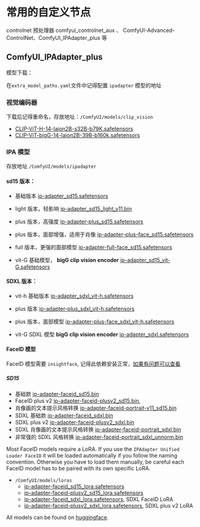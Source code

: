 # 常用的自定义节点

controlnet 预处理器 comfyui_controlnet_aux 、 ComfyUI-Advanced-ControlNet、ComfyUI_IPAdapter_plus 等

## ComfyUI_IPAdapter_plus

模型下载：

在`extra_model_paths.yaml`文件中记得配置 `ipadapter` 模型的地址

### 视觉编码器

下载后记得重命名，存放地址：`/ComfyUI/models/clip_vision`

- [CLIP-ViT-H-14-laion2B-s32B-b79K.safetensors](https://huggingface.co/h94/IP-Adapter/resolve/main/models/image_encoder/model.safetensors)
- [CLIP-ViT-bigG-14-laion2B-39B-b160k.safetensors](https://huggingface.co/h94/IP-Adapter/resolve/main/sdxl_models/image_encoder/model.safetensors)

### IPA 模型

存放地址 `/ComfyUI/models/ipadapter`

#### sd15 版本：

- 基础版本 [ip-adapter_sd15.safetensors](https://huggingface.co/h94/IP-Adapter/resolve/main/models/ip-adapter_sd15.safetensors)

- light 版本，轻影响 [ip-adapter_sd15_light_v11.bin](https://huggingface.co/h94/IP-Adapter/resolve/main/models/ip-adapter_sd15_light_v11.bin)

- plus 版本，高强度 [ip-adapter-plus_sd15.safetensors](https://huggingface.co/h94/IP-Adapter/resolve/main/models/ip-adapter-plus_sd15.safetensors)

- plus 版本，面部增强，适用于肖像 [ip-adapter-plus-face_sd15.safetensors](https://huggingface.co/h94/IP-Adapter/resolve/main/models/ip-adapter-plus-face_sd15.safetensors)

- full 版本，更强的面部模型 [ip-adapter-full-face_sd15.safetensors](https://huggingface.co/h94/IP-Adapter/resolve/main/models/ip-adapter-full-face_sd15.safetensors)

- vit-G 基础模型， **bigG clip vision encoder** [ip-adapter_sd15_vit-G.safetensors](https://huggingface.co/h94/IP-Adapter/resolve/main/models/ip-adapter_sd15_vit-G.safetensors)

#### SDXL 版本：

- vit-h 基础版本 [ip-adapter_sdxl_vit-h.safetensors](https://huggingface.co/h94/IP-Adapter/resolve/main/sdxl_models/ip-adapter_sdxl_vit-h.safetensors)

- plus 版本 [ip-adapter-plus_sdxl_vit-h.safetensors](https://huggingface.co/h94/IP-Adapter/resolve/main/sdxl_models/ip-adapter-plus_sdxl_vit-h.safetensors)

- plus 版本，面部模型 [ip-adapter-plus-face_sdxl_vit-h.safetensors](https://huggingface.co/h94/IP-Adapter/resolve/main/sdxl_models/ip-adapter-plus-face_sdxl_vit-h.safetensors)

- vit-G SDXL 模型 **bigG clip vision encoder** [ip-adapter_sdxl.safetensors](https://huggingface.co/h94/IP-Adapter/resolve/main/sdxl_models/ip-adapter_sdxl.safetensors)

#### FaceID 模型
FaceID 模型需要 `insightface`, 记得此依赖安装正常，[如果有问题可以查看](https://github.com/cubiq/ComfyUI_IPAdapter_plus/issues/162)

##### SD15

  - 基础款 [ip-adapter-faceid_sd15.bin](https://huggingface.co/h94/IP-Adapter-FaceID/resolve/main/ip-adapter-faceid_sd15.bin)
  - FaceID plus v2 [ip-adapter-faceid-plusv2_sd15.bin](https://huggingface.co/h94/IP-Adapter-FaceID/resolve/main/ip-adapter-faceid-plusv2_sd15.bin),
  - 肖像画的文本提示风格转换 [ip-adapter-faceid-portrait-v11_sd15.bin](https://huggingface.co/h94/IP-Adapter-FaceID/resolve/main/ip-adapter-faceid-portrait-v11_sd15.bin)
  - SDXL 基础款 [ip-adapter-faceid_sdxl.bin](https://huggingface.co/h94/IP-Adapter-FaceID/resolve/main/ip-adapter-faceid_sdxl.bin)
  - SDXL plus v2 [ip-adapter-faceid-plusv2_sdxl.bin](https://huggingface.co/h94/IP-Adapter-FaceID/resolve/main/ip-adapter-faceid-plusv2_sdxl.bin)
  - SDXL 肖像画的文本提示风格转换 [ip-adapter-faceid-portrait_sdxl.bin](https://huggingface.co/h94/IP-Adapter-FaceID/resolve/main/ip-adapter-faceid-portrait_sdxl.bin)
  - 非常强的 SDXL 风格转换 [ip-adapter-faceid-portrait_sdxl_unnorm.bin](https://huggingface.co/h94/IP-Adapter-FaceID/resolve/main/ip-adapter-faceid-portrait_sdxl_unnorm.bin)

Most FaceID models require a LoRA. If you use the `IPAdapter Unified Loader FaceID` it will be loaded automatically if you follow the naming convention. Otherwise you have to load them manually, be careful each FaceID model has to be paired with its own specific LoRA.

- `/ComfyUI/models/loras`
  - [ip-adapter-faceid_sd15_lora.safetensors](https://huggingface.co/h94/IP-Adapter-FaceID/resolve/main/ip-adapter-faceid_sd15_lora.safetensors)
  - [ip-adapter-faceid-plusv2_sd15_lora.safetensors](https://huggingface.co/h94/IP-Adapter-FaceID/resolve/main/ip-adapter-faceid-plusv2_sd15_lora.safetensors)
  - [ip-adapter-faceid_sdxl_lora.safetensors](https://huggingface.co/h94/IP-Adapter-FaceID/resolve/main/ip-adapter-faceid_sdxl_lora.safetensors), SDXL FaceID LoRA
  - [ip-adapter-faceid-plusv2_sdxl_lora.safetensors](https://huggingface.co/h94/IP-Adapter-FaceID/resolve/main/ip-adapter-faceid-plusv2_sdxl_lora.safetensors), SDXL plus v2 LoRA

All models can be found on [huggingface](https://huggingface.co/h94).
